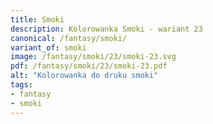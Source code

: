 ```yaml
---
title: Smoki
description: Kolorowanka Smoki - wariant 23
canonical: /fantasy/smoki/
variant_of: smoki
image: /fantasy/smoki/23/smoki-23.svg
pdf: /fantasy/smoki/23/smoki-23.pdf
alt: "Kolorowanka do druku smoki"
tags:
- fantasy
- smoki
---
```

